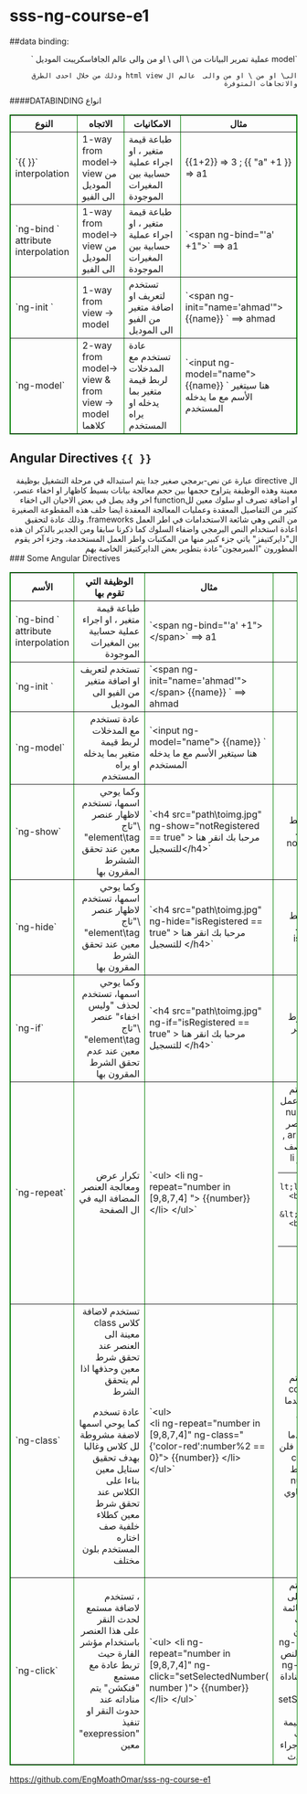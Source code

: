 # sss-ng-course-e1

##data binding: 

<div dir="rtl">
 `model عملية تمرير البيانات من  \ الى \ او من والى عالم الجافاسكريبت الموديل `
 
 `الى\ او من \ او من والى  عالم ال html view وذلك من خلال احدى الطرق والاتجاهات المتوفرة `
   
</div>
 ####DATABINDING انواع 
 
<table style="border:1px solid green" border="1"> 
<thead>
<tr>
<th>النوع</th>
<th> الاتجاه </th>
<th> الامكانيات </th>
<th> مثال </th>
</tr>
</thead>
<tbody>
<tr>
<td> `{{ }}`  interpolation</td>
<td> 1-way from  model-> view من الموديل الى الفيو</td>
<td> طباعة قيمة متغير ، او اجراء عملية حسابية بين المغيرات الموجودة</td>
<td> {{1+2}} => 3 ; {{ "a" +1 }} => a1
</tr>

<tr>
<td> `ng-bind ` attribute interpolation</td>
<td> 1-way from model-> view من الموديل الى الفيو</td>
<td> طباعة قيمة متغير ، او اجراء عملية حسابية بين المغيرات الموجودة</td>
<td> `&lt;span ng-bind="'a' +1"></span>` ==> a1
</tr>

<tr>
<td> `ng-init ` </td>
<td> 1-way from view -> model </td>
<td> تستخدم لتعريف او اضافة متغير من الفيو الى الموديل </td>
<td> `&lt;span ng-init="name='ahmad'"> </span> {{name}} ` ==> ahmad 
</tr>

<tr>
<td> `ng-model` </td>
<td> 2-way from model-> view & from view -> model كلاهما</td>
<td> عادة تستخدم مع المدخلات لربط قيمة متغير بما يدخله او يراه المستخدم</td>
<td> `&lt;input ng-model="name"> {{name}} `  هنا سيتغير الأسم مع ما يدخله المستخدم</td>
</tr>



</tbody>
</table> 

## Angular Directives `{{ }}`
<div dir="rtl">
ال directive عبارة عن نص-برمجي صغير جدا يتم استبداله في مرحلة التشغيل بوظيفة 
معينة وهذه الوظيفة يتراوح حجمها بين حجم معالجة بيانات بسيط كاظهار او اخفاء 
عنصر، او اضافة تصرف او سلوك معين للfunction اخر 
وقد يصل في بعض الاحيان الى اخفاء كثير من التفاصيل المعقدة 
 وعمليات المعالجة المعقدة ايضا  خلف هذه المقطوعة الصغيرة من النص
 وهي شائعة الاستخدامات في اطر العمل 
 frameworks. وذلك عادة لتحقيق اعادة استخدام النص البرمجي واضفاء السلوك كما ذكرنا سابقا
 ومن الجدير بالذكر ان هذه ال"دايركتيفز" ياتي جزء كبير منها من المكتبات واطر العمل المستخدمة، وجزء آخر 
 يقوم المطورون  "المبرمجون"عادة  بتطوير بعض الدايركتيفز الخاصة بهم 
  </div>
 ### Some Angular Directives 
   
<table style="border:1px solid green" border="1"> 
<thead>
<tr>
<th>الأسم </th>
<th> الوظيفة التي تقوم بها  </th>
<th> مثال </th>
<th> تفاصيل </th>
</tr>
</thead>
<tbody>
<tr>
<td> `ng-bind ` attribute interpolation</td>
<td dir="rtl"> طباعة قيمة متغير ، او اجراء عملية حسابية بين المغيرات الموجودة</td>
<td> `&lt;span ng-bind="'a' +1">&lt;/span>` ==> a1 </td>
<td> </td>
</tr>

<tr>
<td> `ng-init ` </td>
<td dir="rtl"> تستخدم لتعريف او اضافة متغير من الفيو الى الموديل </td>
<td> `&lt;span ng-init="name='ahmad'"> &lt;/span> {{name}} ` ==> ahmad </td>
<td> </td>
</tr>

<tr>
<td> `ng-model` </td>
<td dir="rtl"> عادة تستخدم مع المدخلات لربط قيمة متغير بما يدخله او يراه المستخدم</td>
<td> `&lt;input ng-model="name"> {{name}} `  هنا سيتغير الأسم مع ما يدخله المستخدم</td>
<td> </td>
</tr>

<tr>
<td> `ng-show` </td>
<td dir="rtl"> وكما يوحي اسمها، تستخدم لاظهار عنصر \"تاج element\tag" معين عند تحقق الششرط المقرون بها</td>
<td>    
`&lt;h4 src="path\toimg.jpg" ng-show="notRegistered == true" > مرحبا بك انقر هنا للتسجيل&lt;/h4>`
</td>
<td dir="rtl"> هنا ستظهر  جملة "مرحبا بك ... " فقط حينما يتحقق 
    شرط `notRegistered == true`
  </td>
</tr>


<tr>
<td> `ng-hide` </td>
<td dir="rtl"> وكما يوحي اسمها، تستخدم لاظهار عنصر \"تاج element\tag" معين عند تحقق الشرط المقرون بها</td>
<td> 
`&lt;h4 src="path\toimg.jpg" ng-hide="isRegistered == true" > مرحبا بك انقر هنا للتسجيل &lt;/h4>`
</td>
<td dir="rtl"> هنا ستظهر  جملة "مرحبا بك ... " فقط حينما يتحقق 
    شرط `isRegistered == true`
  </td>
</tr>


<tr>
<td> `ng-if` </td>
<td  dir="rtl"> وكما يوحي اسمها، تستخدم لحذف "وليس اخفاء" عنصر \"تاج element\tag" معين عند عدم تحقق الشرط المقرون بها</td>
<td> 
   `&lt;h4 src="path\toimg.jpg" ng-if="isRegistered == true" > مرحبا بك انقر هنا للتسجيل &lt;/h4>`
</td>
<td dir="rtl"> اذا لم يتحقق الشرط سيتم حظف العنصر من ال dom
  </td>
</tr>


<tr>
<td> `ng-repeat` </td>
<td dir="rtl"> تكرار عرض ومعالجة العنصر المضافة اليه في ال الصفحة </td>
<td> `&lt;ul> &lt;li ng-repeat="number in  [9,8,7,4] "> {{number}} &lt;/li> &lt;/ul>`
</td>
<td dir="rtl">  
في هذه الحالة سيتم تكرار تاج ال li .. 
وعمل متغير اسمه number يحمل قيمة كل عنصر في المصفوفة array , لوتوفيره في كل صف 
لاحظ تكرر العنصر li 

<hr/>
     
`&lt;li> 9 &lt;/li> <br/> 
&lt;li> 8 &lt;/li> <br/> 
&lt;li> 7 &lt;/li> <br/> 
&lt;li> 4 &lt;/li>`
<hr/>
<li> 9 </li>
<li> 8 </li>
<li> 7 </li>
<li> 3 </li>
 
  </td>
</tr>


<tr>
<td> `ng-class` </td>
<td dir="rtl">  تستخدم لاضافة كلاس class  معينة الى العنصر عند تحقق شرط معين وحذفها اذا لم يتحقق الشرط 

عادة تسخدم كما يوحي اسمها لاضفة مشروطة لل كلاس وغالبا بهدف تحقيق 
ستايل معين بناءا على الكلاس عند تحقق شرط معين 
كطلاء خلفية صف اختاره المستخدم بلون مختلف </td>
<td> `&lt;ul> <br/> &lt;li ng-repeat="number in  [9,8,7,4]" ng-class="{'color-red':number%2 == 0}"> {{number}} &lt;/li> &lt;/ul>` 
</td>
<td dir="rtl"> 
 في هذه الحالة سيتم اضافة 
 "color-red" class to tag li 
 عندما يكون قيمة المتغير number هو عدد زوجي فقط
 ام عندما تكون القيمة فردية فلن تتم اضافة ال class
 وذلك حسب الشرط 
 number %2 == 0 "باقي القسمة يساوي صفر"     
  </td>
</tr>

<tr>
<td> `ng-click` </td>
<td dir="rtl"> ،  تستخدم لاضافة مستمع لحدث النقر على هذا العنصر باستخدام مؤشر الفارة  
 حيث تربط عادة مع مستمع "فنكشن" يتم مناداته  عند حدوث النقر او تنفيذ "exepression" معين </td>
<td> `&lt;ul> &lt;li ng-repeat="number in  [9,8,7,4]" ng-click="setSelectedNumber( number )"> {{number}} &lt;/li> &lt;/ul>`
</td>
<td dir="rtl"> 
 في هذه الحالة سيتم اضافة عند النقر على رقم 5 مثلا في القائمة ، سيتم تمرير حدث النقر الى ال 
 li  ومن خلالها ولأنها تحمل ng-click  سيتم تنفيذ النص المخزن في ng-click  حيث سيتم هناك 
 مناداة ال function setSelectedNumber وتمرير المتغير number "ذات القيمة 5" الى ذلك الحدث وهناك يتم 
 تنفيذ الاجراء المناسب بهذا الحدث
  </td>
</tr>



</tbody>
</table> 

</div>
    
    
https://github.com/EngMoathOmar/sss-ng-course-e1
